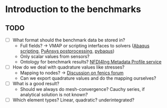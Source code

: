 # Introduction to the benchmarks

## TODO

* [ ] What format should the benchmark data be stored in? 
    * Full fields? -> VMAP or scripting interfaces to solvers ([Abaqus scripting](https://classes.engineering.wustl.edu/2009/spring/mase5513/abaqus/docs/v6.5/books/cmd/default.htm?startat=pt02ch04s05.html), [PyAnsys postprocessing](https://post.docs.pyansys.com/version/stable/), [pybaqus](https://github.com/cristobaltapia/pybaqus/tree/master))
    * Only scalar values from sensors?
    * Ontology for benchmark results? [NFDI4Ing Metadata Profile service](https://profiles.nfdi4ing.de/#/editor)
* [ ] How do we deal with quadrature values like stresses?
    * Mapping to nodes? -> [Discussion on fenics forum](https://fenicsproject.discourse.group/t/comparative-analysis-ansys-vs-fenicsx-displacement-in-linear-elasticity/13398)
    * Can we export quadrature values and do the mapping ourselves?
* [ ] What is a good result?
    * Should we always do mesh-convergence? Cauchy series, if analytical solution is not known?
* [ ] Which element types? Linear, quadratic? underintegrated? 